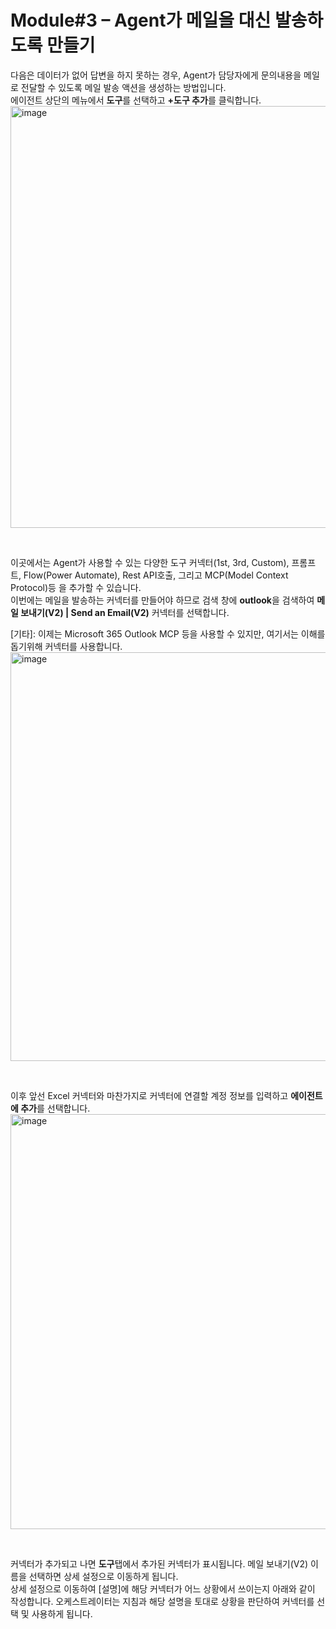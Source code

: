 # Module#3 – Agent가 메일을 대신 발송하도록 만들기

다음은 데이터가 없어 답변을 하지 못하는 경우, Agent가 담당자에게 문의내용을 메일로 전달할 수 있도록 메일 발송 액션을 생성하는 방법입니다.   
에이전트 상단의 메뉴에서 **도구**를 선택하고 **+도구 추가**를 클릭합니다.
<img width="1090" height="675" alt="image" src="https://github.com/user-attachments/assets/2f652de4-f7d1-4b26-a6f8-6aaeff126cde" />

</br>

이곳에서는 Agent가 사용할 수 있는 다양한 도구 커넥터(1st, 3rd, Custom), 프롬프트, Flow(Power Automate), Rest API호출, 그리고 MCP(Model Context Protocol)등 을 추가할 수 있습니다.   
이번에는 메일을 발송하는 커넥터를 만들어야 하므로 검색 창에 **outlook**을 검색하여 **메일 보내기(V2) | Send an Email(V2)** 커넥터를 선택합니다.

[기타]: 이제는 Microsoft 365 Outlook MCP 등을 사용할 수 있지만, 여기서는 이해를 돕기위해 커넥터를 사용합니다.
<img width="1090" height="654" alt="image" src="https://github.com/user-attachments/assets/e8924052-9053-461b-b52e-c159cf6a095d" />

</br>

이후 앞선 Excel 커넥터와 마찬가지로 커넥터에 연결할 계정 정보를 입력하고 **에이전트에 추가**를 선택합니다.
<img width="1090" height="664" alt="image" src="https://github.com/user-attachments/assets/f2f74465-929f-410a-b464-38d3d000142a" />

</br>

커넥터가 추가되고 나면 **도구**탭에서 추가된 커넥터가 표시됩니다. 메일 보내기(V2) 이름을 선택하면 상세 설정으로 이동하게 됩니다.    
상세 설정으로 이동하여 [설명]에 해당 커넥터가 어느 상황에서 쓰이는지 아래와 같이 작성합니다. 오케스트레이터는 지침과 해당 설명을 토대로 상황을 판단하여 커넥터를 선택 및 사용하게 됩니다.

```

```
